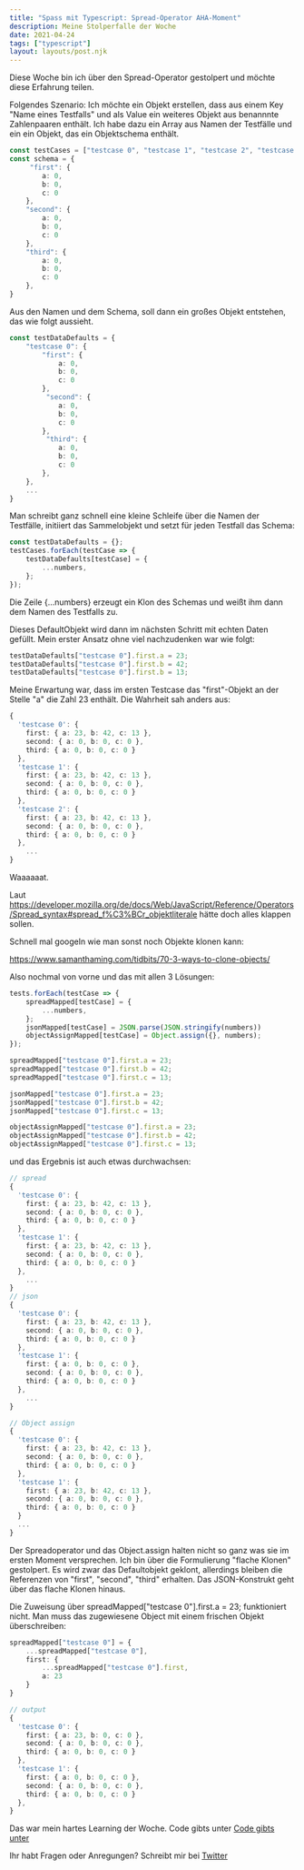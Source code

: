 ```yaml
---
title: "Spass mit Typescript: Spread-Operator AHA-Moment"
description: Meine Stolperfalle der Woche
date: 2021-04-24
tags: ["typescript"]
layout: layouts/post.njk
---
```


Diese Woche bin ich über den Spread-Operator gestolpert und möchte diese Erfahrung teilen. <!-- endOfPreview -->

Folgendes Szenario:
Ich möchte ein Objekt erstellen, dass aus einem Key "Name eines Testfalls" und als Value ein weiteres Objekt aus benannnte Zahlenpaaren enthält. Ich habe dazu ein Array aus Namen der Testfälle und ein ein Objekt, das ein Objektschema enthält.

```typescript
const testCases = ["testcase 0", "testcase 1", "testcase 2", "testcase 3"];
const schema = {
     "first": {
        a: 0,
        b: 0,
        c: 0
    },
    "second": {
        a: 0,
        b: 0,
        c: 0
    },
    "third": {
        a: 0,
        b: 0,
        c: 0
    },
}
```

Aus den Namen und dem Schema, soll dann ein großes Objekt entstehen, das wie folgt aussieht.


```typescript
const testDataDefaults = {
    "testcase 0": {
        "first": {
            a: 0,
            b: 0,
            c: 0
        },
         "second": {
            a: 0,
            b: 0,
            c: 0
        },
         "third": {
            a: 0,
            b: 0,
            c: 0
        },
    },
    ...
}
```

Man schreibt ganz schnell eine kleine Schleife über die Namen der Testfälle, initiiert das Sammelobjekt und setzt für jeden Testfall das Schema:

```typescript
const testDataDefaults = {};
testCases.forEach(testCase => {
    testDataDefaults[testCase] = {
        ...numbers,
    };
});
```

Die Zeile {...numbers} erzeugt ein Klon des Schemas und weißt ihm dann dem Namen des Testfalls zu.

Dieses DefaultObjekt wird dann im nächsten Schritt mit echten Daten gefüllt. Mein erster Ansatz ohne viel nachzudenken war wie folgt:

```typescript
testDataDefaults["testcase 0"].first.a = 23;
testDataDefaults["testcase 0"].first.b = 42;
testDataDefaults["testcase 0"].first.b = 13;
```

Meine Erwartung war, dass im ersten Testcase das "first"-Objekt an der Stelle "a" die Zahl 23 enthält. Die Wahrheit sah anders aus:

```typescript
{
  'testcase 0': {
    first: { a: 23, b: 42, c: 13 },
    second: { a: 0, b: 0, c: 0 },
    third: { a: 0, b: 0, c: 0 }
  },
  'testcase 1': {
    first: { a: 23, b: 42, c: 13 },
    second: { a: 0, b: 0, c: 0 },
    third: { a: 0, b: 0, c: 0 }
  },
  'testcase 2': {
    first: { a: 23, b: 42, c: 13 },
    second: { a: 0, b: 0, c: 0 },
    third: { a: 0, b: 0, c: 0 }
  },
    ...
}
```

Waaaaaat. 

Laut https://developer.mozilla.org/de/docs/Web/JavaScript/Reference/Operators/Spread_syntax#spread_f%C3%BCr_objektliterale hätte doch alles klappen sollen.

Schnell mal googeln wie man sonst noch Objekte klonen kann:

https://www.samanthaming.com/tidbits/70-3-ways-to-clone-objects/

Also nochmal von vorne und das mit allen 3 Lösungen:

```typescript
tests.forEach(testCase => {
    spreadMapped[testCase] = {
        ...numbers,
    };
    jsonMapped[testCase] = JSON.parse(JSON.stringify(numbers))
    objectAssignMapped[testCase] = Object.assign({}, numbers);
});

spreadMapped["testcase 0"].first.a = 23;
spreadMapped["testcase 0"].first.b = 42;
spreadMapped["testcase 0"].first.c = 13;

jsonMapped["testcase 0"].first.a = 23;
jsonMapped["testcase 0"].first.b = 42;
jsonMapped["testcase 0"].first.c = 13;

objectAssignMapped["testcase 0"].first.a = 23;
objectAssignMapped["testcase 0"].first.b = 42;
objectAssignMapped["testcase 0"].first.c = 13;
```

und das Ergebnis ist auch etwas durchwachsen:

```typescript
// spread
{
  'testcase 0': {
    first: { a: 23, b: 42, c: 13 },
    second: { a: 0, b: 0, c: 0 },
    third: { a: 0, b: 0, c: 0 }
  },
  'testcase 1': {
    first: { a: 23, b: 42, c: 13 },
    second: { a: 0, b: 0, c: 0 },
    third: { a: 0, b: 0, c: 0 }
  },
    ...
}
// json
{
  'testcase 0': {
    first: { a: 23, b: 42, c: 13 },
    second: { a: 0, b: 0, c: 0 },
    third: { a: 0, b: 0, c: 0 }
  },
  'testcase 1': {
    first: { a: 0, b: 0, c: 0 },
    second: { a: 0, b: 0, c: 0 },
    third: { a: 0, b: 0, c: 0 }
  },
    ...
}

// Object assign
{
  'testcase 0': {
    first: { a: 23, b: 42, c: 13 },
    second: { a: 0, b: 0, c: 0 },
    third: { a: 0, b: 0, c: 0 }
  },
  'testcase 1': {
    first: { a: 23, b: 42, c: 13 },
    second: { a: 0, b: 0, c: 0 },
    third: { a: 0, b: 0, c: 0 }
  }
  ...
}
```
Der Spreadoperator und das Object.assign halten nicht so ganz was sie im ersten Moment versprechen. Ich bin über die Formulierung "flache Klonen" gestolpert. Es wird zwar das Defaultobjekt geklont, allerdings bleiben die Referenzen von "first", "second", "third" erhalten. Das JSON-Konstrukt geht über das flache Klonen hinaus.

Die Zuweisung über spreadMapped["testcase 0"].first.a = 23; funktioniert nicht. Man muss das zugewiesene Object mit einem frischen Objekt überschreiben:

```typescript
spreadMapped["testcase 0"] = {
    ...spreadMapped["testcase 0"],
    first: {
        ...spreadMapped["testcase 0"].first,
        a: 23
    }
}

// output
{
  'testcase 0': {
    first: { a: 23, b: 0, c: 0 },
    second: { a: 0, b: 0, c: 0 },
    third: { a: 0, b: 0, c: 0 }
  },
  'testcase 1': {
    first: { a: 0, b: 0, c: 0 },
    second: { a: 0, b: 0, c: 0 },
    third: { a: 0, b: 0, c: 0 }
  },
}
```

Das war mein hartes Learning der Woche. Code gibts unter 
 [Code gibts unter](https://github.com/derKuba/fun-with-typescript/tree/main/240121-spread-aha-moment)


 Ihr habt Fragen oder Anregungen? Schreibt mir bei [Twitter](https://twitter.com/der_kuba)
